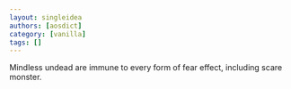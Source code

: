 ```yaml
---
layout: singleidea
authors: [aosdict]
category: [vanilla]
tags: []
---
```

Mindless undead are immune to every form of fear effect, including scare monster.
